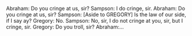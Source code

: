 Abraham: Do you cringe at us, sir? Sampson: I do cringe, sir. Abraham: Do you cringe at us, sir? Sampson: [Aside to GREGORY] Is the law of our side, if I say ay? Gregory: No. Sampson: No, sir, I do not cringe at you, sir, but I cringe, sir. Gregory: Do you troll, sir? Abraham:…

